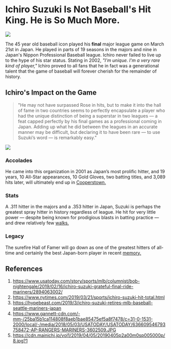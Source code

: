 #  Ichiro Suzuki Is Not Baseball's Hit King. He is So Much More.
![](https://www.gannett-cdn.com/-mm-/25ba15b1ca114808f8aeb1bae85475ef5a8f7478/c=31-0-1531-2000/local/-/media/2018/05/03/USATODAY/USATODAY/636609546793758472-AP-RANGERS-MARINERS-3602509.JPG)

The 45 year old baseball icon played his **final** major
league game on March 21st in Japan. He played in parts of
19 seasons in the majors and nine in Japan's Nippon
Professional Baseball league. Ichiro never failed to live
up to the hype of his star status. Stating in 2002, *"I'm
unique. I'm a very rare kind of player,"* Ichiro proved to
all fans that he in fact was a generational talent that the
game of baseball will forever cherish for the remainder of
history.


## Ichiro's Impact on the Game
<blockquote> "He may not have surpassed Rose in hits, but
to make it into the hall of fame in two countries seems to
perfectly encapsulate a player who had the unique distinction
of being a superstar in two leagues — a feat capped perfectly
by his final games as a professional coming in Japan. Adding
up what he did between the leagues in an accurate manner may
be difficult, but declaring it to have been rare — to use
Suzuki’s word — is remarkably easy." 
</blockquote>

![](https://cdn.mainichi.jp/vol1/2019/04/05/20190405p2a00m0sp005000p/8.jpg?1)


### **Accolades**
He came into this organization in 2001 as Japan’s most
prolific hitter, and 19 years, 10 All-Star appearances, 10 Gold
Gloves, two batting titles, and 3,089 hits later, will ultimately
end up in [Cooperstown.](https://www.usatoday.com/story/sports/mlb/columnist/bob-nightengale/2019/02/16/ichiro-suzuki-grateful-final-ride-mariners/2894063002/)


### **Stats**
A .311 hitter in the majors and a .353 hitter in Japan, Suzuki is
perhaps the greatest spray hitter in history regardless of league.
He hit for very little power — despite being known for prodigious
blasts in batting practice — and drew relatively few
[walks.](https://www.nytimes.com/2019/03/21/sports/ichiro-suzuki-hit-total.html)

### **Legacy**
The surefire Hall of Famer will go down as one of the greatest hitters
of all-time and certainly the best Japan-born player in recent
[memory.](https://hypebeast.com/2019/3/ichiro-suzuki-retires-mlb-baseball-seattle-mariners-japan)

## References
1. https://www.usatoday.com/story/sports/mlb/columnist/bob-nightengale/2019/02/16/ichiro-suzuki-grateful-final-ride-mariners/2894063002/
2. https://www.nytimes.com/2019/03/21/sports/ichiro-suzuki-hit-total.html
3. https://hypebeast.com/2019/3/ichiro-suzuki-retires-mlb-baseball-seattle-mariners-japan
4. https://www.gannett-cdn.com/-mm-/25ba15b1ca114808f8aeb1bae85475ef5a8f7478/c=31-0-1531-2000/local/-/media/2018/05/03/USATODAY/USATODAY/636609546793758472-AP-RANGERS-MARINERS-3602509.JPG
5. https://cdn.mainichi.jp/vol1/2019/04/05/20190405p2a00m0sp005000p/8.jpg?1